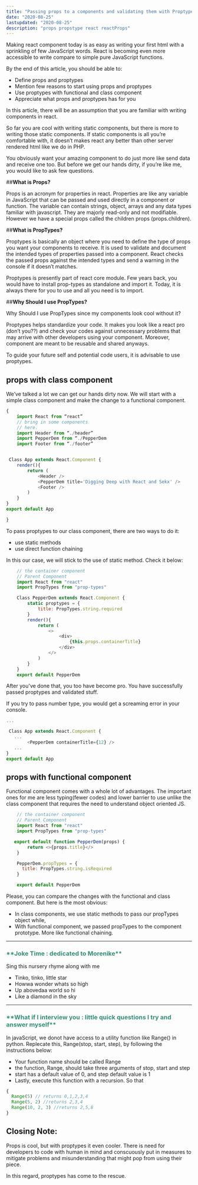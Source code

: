 ```yaml
---
title: "Passing props to a components and validating them with Proptypes."
date: "2020-08-25"
lastupdated: "2020-08-25"
description: "props propstype react reactProps"
---
```


Making react component today is as easy as writing your first html with a sprinkling of few JavaScript words. React is becoming even more accessible to write compare to simple pure JavaScript functions.

By the end of this article, you should be able to:

- Define props and proptypes
- Mention few reasons to start using props and proptypes
- Use proptypes with functional and class component
- Appreciate what props and proptypes has for you

<div class="borderTop">
</div>
In this article, there will be an assumption that you are familiar with writing components in react.

So far you are cool with writing static components, but there is more to writing those static components. If static components is all you’re comfortable with, it doesn’t makes react any better than other server rendered html like we do in PHP.

You obviously want your amazing component to do just more like send data and receive one too. But before we get our hands dirty, if you’re like me, you would like to ask few questions.

##**What is Props?**

Props is an acronym for properties in react. Properties are like any variable in JavaScript that can be passed and used directly in a component or function. The variable can contain strings, object, arrays and any data types familiar with javascript. They are majorly read-only and not modifiable. However we have a special props called the children props (props.children).

##**What is PropTypes?**

Proptypes is basically an object where you need to define the type of props you want your components to receive. It is used to validate and document the intended types of properties passed into a component. React checks the passed props against the intended types and send a warning in the console if it doesn’t matches.

Proptypes is presently part of react core module. Few years back, you would have to install prop-types as standalone and import it. Today, it is always there for you to use and all you need is to import.

##**Why Should I use PropTypes?**

Why Should I use PropTypes since my components look cool without it?

Proptypes helps standardize your code. It makes you look like a react pro (don’t you??) and check your codes against unnecessary problems that may arrive with other developers using your component. Moreover, component are meant to be reusable and shared anyways.

To guide your future self and potential code users, it is advisable to use proptypes.

<div class="borderTop">
</div>

## **props with class component**

We’ve talked a lot we can get our hands dirty now. We will start with a simple class component and make the change to a functional component.

```javascript
{
    import React from “react”
    // bring in some components
    // here.
    import Header from “./header”
    import PepperDem from “./PepperDem
    import Footer from “./footer”


 Class App extends React.Component {
    render(){
        return (
            <Header />
            <PepperDem title='Digging Deep with React and Sekx' />
            <Footer />
        )
    }
}
export default App

}
```

To pass proptypes to our class component, there are two ways to do it:

- use static methods
- use direct function chaining

In this our case, we will stick to the use of static method. Check it below:

```javascript
    // the container component
    // Parent Component
    import React from "react"
    import PropTypes from "prop-types"

    Class PepperDem extends React.Component {
        static proptypes = {
            title: PropTypes.string.required
        }
        render(){
            return (
                <>
                    <div>
                        {this.props.containerTitle}
                    </div>
                </>
            )
        }
    }
    export default PepperDem
```
After you've done that, you too have become pro. You have successfully passed proptypes and validated stuff. 

If you try to pass number type, you would get a screaming error in your console.

```javascript
...

 Class App extends React.Component {
   ...
        <PepperDem containerTitle={12} />
   ...
}
export default App

```

<div class="borderTop">
</div>

## **props with functional component**

Functional component comes with a whole lot of advantages. The important ones for me are less typing(fewer codes) and lower barrier to use unlike the class component that requires the need to understand object oriented JS.

```javascript
    // the container component
    // Parent Component
    import React from "react"
    import PropTypes from "prop-types"

   export default function PepperDem(props) {
        return <>{props.title}</>
    }

    PepperDem.propTypes = {
      title: PropTypes.string.isRequired
    }

    export default PepperDem
```

Please, you can compare the changes with the functional and class component. But here is the most obvious:

- In class components, we use static methods to pass our propTypes object while,
- With functional component, we passed propTypes to the component prototype. More like functional chaining.

---

 <h3 style="color:#349077">
**Joke Time : dedicated to Morenike**
</h3>

Sing this nursery rhyme along with me

- Tinko, tinko, little star
- Howwa wonder whats so high
- Up abovedaa world so hi
- Like a diamond in the sky

---

 <h3 style="color:#349077">
**What if I interview you : little quick questions I try and answer myself**
</h3>

In javaScript, we donot have access to a utility function like Range() in python. Replecate this, Range(stop, start, step), by following the instructions below:

- Your function name should be called Range
- the function, Range, should take three arguments of stop, start and step
- start has a default value of 0, and step default value is 1
- Lastly, execute this function with a recursion.
  So that

```javascript
{
  Range(5) // returns 0,1,2,3,4
  Range(5, 2) //returns 2,3,4
  Range(10, 2, 3) //returns 2,5,8
}
```

## **Closing Note**:

Props is cool, but with proptypes it even cooler.
There is need for developers to code with human in mind and conscuously put in measures to mitigate problems and misunderstanding that might pop from using their piece.

In this regard, proptypes has come to the rescue.

